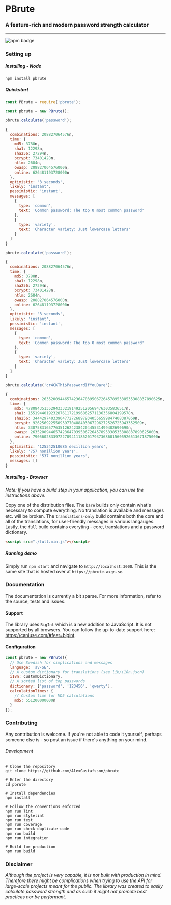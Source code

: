 # PBrute
### A feature-rich and modern password strength calculator
***
![npm badge](https://img.shields.io/npm/v/pbrute.svg)

### Setting up

##### Installing - Node

```
npm install pbrute
```

##### Quickstart

```JavaScript
const PBrute = require('pbrute');

const pbrute = new PBrute();
```

```JavaScript
pbrute.calculate('password');

{
  combinations: 208827064576n,
  time: {
    md5: 3788n,
    sha1: 12298n,
    sha256: 27294n,
    bcrypt: 73401428n,
    ntlm: 2684n,
    owasp: 208827064576000n,
    online: 626481193728000n
  },
  optimistic: '3 seconds',
  likely: 'instant',
  pessimistic: 'instant',
  messages: [
    {
      type: 'common',
      text: 'Common password: The top 0 most common password'
    },
    {
      type: 'variety',
      text: 'Character variety: Just lowercase letters'
    }
  ]
}
```

```JavaScript
pbrute.calculate('password');

{
  combinations: 208827064576n,
  time: {
    md5: 3788n,
    sha1: 12298n,
    sha256: 27294n,
    bcrypt: 73401428n,
    ntlm: 2684n,
    owasp: 208827064576000n,
    online: 626481193728000n
  },
  optimistic: '3 seconds',
  likely: 'instant',
  pessimistic: 'instant',
  messages: [
    {
      type: 'common',
      text: 'Common password: The top 0 most common password'
    },
    {
      type: 'variety',
      text: 'Character variety: Just lowercase letters'
    }
  ]
}
```

```JavaScript
pbrute.calculate('cr4CKThi$PasswordIfYouDare');

{
  combinations: 2635200944657423647039506726457895338535308837890625n,
  time: {
    md5: 47808435135294333219149251205694763035836517n,
    sha1: 155194401923287611721996862571136356804199578n,
    sha256: 344429740339047727268979340556599847408387869n,
    bcrypt: 926256922550939770488403067296272526725943352509n,
    ntlm: 33875831657763512624238420445531499402690690n,
    owasp: 2635200944657423647039506726457895338535308837890625000n,
    online: 7905602833972270941118520179373686015605926513671875000n
  },
  optimistic: '125342510685 decillion years',
  likely: '757 nonillion years',
  pessimistic: '537 nonillion years',
  messages: []
}
```

##### Installing - Browser

_Note: If you have a build step in your application, you can use the instructions above._

Copy one of the distribution files. The `bare` builds only contain what's necessary to compute everything. No translation is available and messages etc. will be broken. The `translations-only` build contains both the core and all of the translations, for user-friendly messages in various langauges. Lastly, the `full` build contains everyting - core, translations and a password dictionary.

```HTML
<script src="./full.min.js"></script>
```

##### Running demo

Simply run `npm start` and navigate to `http://localhost:3000`. This is the same site that is hosted over at `https://pbrute.axgn.se`.

### Documentation

The documentation is currently a bit sparse. For more information, refer to the source, tests and issues.

#### Support

The library uses `BigInt` which is a new addition to JavaScript. It is not supported by all browsers. You can follow the up-to-date support here: https://caniuse.com/#feat=bigint.

#### Configuration

```JavaScript
const pbrute = new PBrute({
  // Use Swedish for simplications and messages
  language: 'sv-SE',
  // A custom dictionary for translations (see lib/i18n.json)
  i18n: customDictionary,
  // A sorted list of top passwords
  dictionary: ['password', '123456', 'qwerty'],
  calculationTimes: {
    // Custom time for MD5 calculations
    md5: 551200000000n
  }
});
```

### Contributing

Any contribution is welcome. If you're not able to code it yourself, perhaps someone else is - so post an issue if there's anything on your mind.

###### Development

```
# Clone the repository
git clone https://github.com/AlexGustafsson/pbrute

# Enter the directory
cd pbrute

# Install dependencies
npm install

# Follow the conventions enforced
npm run lint
npm run stylelint
npm run test
npm run coverage
npm run check-duplicate-code
npm run build
npm run integration

# Build for production
npm run build
```

### Disclaimer

_Although the project is very capable, it is not built with production in mind. Therefore there might be complications when trying to use the API for large-scale projects meant for the public. The library was created to easily calculate password strength and as such it might not promote best practices nor be performant._
